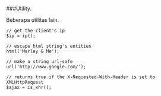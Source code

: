 ###Utility.

Beberapa utilitas lain.

```
// get the client's ip
$ip = ip();

// escape html string's entities
html('Marley & Me');

// make a string url-safe
url('http://www.google.com/');

// returns true if the X-Requested-With-Header is set to XMLHttpRequest
$ajax = is_xhr();
```